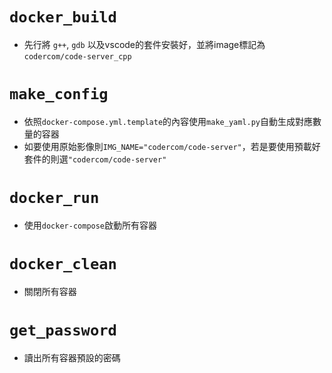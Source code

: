 # `docker_build`
* 先行將 `g++`, `gdb` 以及vscode的套件安裝好，並將image標記為`codercom/code-server_cpp`

# `make_config`
* 依照`docker-compose.yml.template`的內容使用`make_yaml.py`自動生成對應數量的容器
* 如要使用原始影像則`IMG_NAME="codercom/code-server"`，若是要使用預載好套件的則選`"codercom/code-server"`

# `docker_run`
* 使用`docker-compose`啟動所有容器

# `docker_clean`
* 關閉所有容器

# `get_password`
* 讀出所有容器預設的密碼
